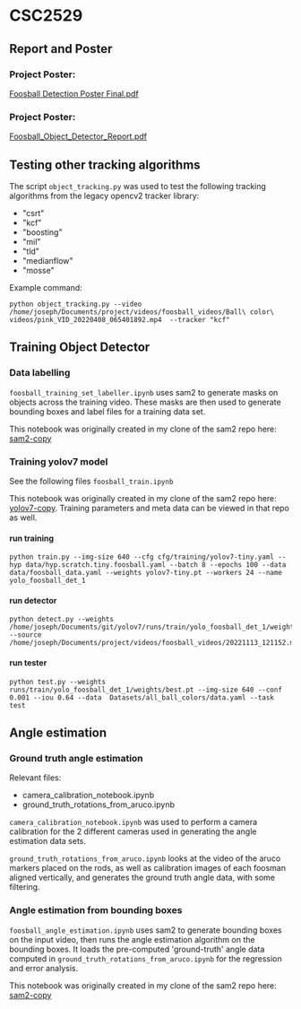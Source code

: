 # CSC2529

## Report and Poster
### Project Poster:
[Foosball Detection Poster Final.pdf](https://github.com/user-attachments/files/20376716/Foosball.Detection.Poster.Final.pdf)

### Project Poster:
[Foosball_Object_Detector_Report.pdf](https://github.com/user-attachments/files/20376718/Foosball_Object_Detector_Report.pdf)


## Testing other tracking algorithms
The script `object_tracking.py` was used to test the following tracking algorithms from the legacy opencv2 tracker library: 
- "csrt"
- "kcf"
- "boosting"
- "mil"
- "tld"
- "medianflow"
- "mosse"

Example command:
```
python object_tracking.py --video /home/joseph/Documents/project/videos/foosball_videos/Ball\ color\ videos/pink_VID_20220408_065401892.mp4  --tracker "kcf"
```

## Training Object Detector
### Data labelling
`foosball_training_set_labeller.ipynb` uses sam2 to generate masks on objects across the training video.  These masks are then used to generate bounding boxes and label files for a training data set.

This notebook was originally created in my clone of the sam2 repo here: [sam2-copy](https://github.com/jclundy/sam2-copy)

### Training yolov7 model
See the following files `foosball_train.ipynb`

This notebook was originally created in my clone of the sam2 repo here: [yolov7-copy](https://github.com/jclundy/yolov7-copy).  Training parameters and meta data can be viewed in that repo as well.


#### run training
```
python train.py --img-size 640 --cfg cfg/training/yolov7-tiny.yaml --hyp data/hyp.scratch.tiny.foosball.yaml --batch 8 --epochs 100 --data data/foosball_data.yaml --weights yolov7-tiny.pt --workers 24 --name yolo_foosball_det_1
```

#### run detector
```
python detect.py --weights /home/joseph/Documents/git/yolov7/runs/train/yolo_foosball_det_1/weights/best.pt --source /home/joseph/Documents/project/videos/foosball_videos/20221113_121152.mp4
```

#### run tester
```
python test.py --weights runs/train/yolo_foosball_det_1/weights/best.pt --img-size 640 --conf 0.001 --iou 0.64 --data  Datasets/all_ball_colors/data.yaml --task test
```

## Angle estimation
### Ground truth angle estimation
Relevant files:
- camera_calibration_notebook.ipynb
- ground_truth_rotations_from_aruco.ipynb

`camera_calibration_notebook.ipynb` was used to perform a camera calibration for the 2 different cameras used in generating the angle estimation data sets.  

`ground_truth_rotations_from_aruco.ipynb` looks at the video of the aruco markers placed on the rods, as well as calibration images of each foosman aligned vertically, and generates the ground truth angle data, with some filtering. 

### Angle estimation from bounding boxes
`foosball_angle_estimation.ipynb` uses sam2 to generate bounding boxes on the input video, then runs the angle estimation algorithm on the bounding boxes.  It loads the pre-computed 'ground-truth' angle data computed in `ground_truth_rotations_from_aruco.ipynb` for the regression and error analysis.

This notebook was originally created in my clone of the sam2 repo here: [sam2-copy](https://github.com/jclundy/sam2-copy)

